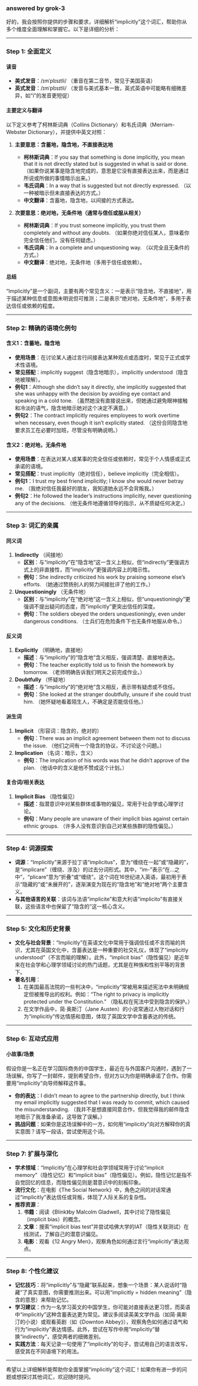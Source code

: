 ### answered by grok-3
好的，我会按照你提供的步骤和要求，详细解析“implicitly”这个词汇，帮助你从多个维度全面理解和掌握它。以下是详细的分析：

---

### Step 1: 全面定义

#### 读音
- **美式发音**：/ɪmˈplɪsɪtli/ （重音在第二音节，常见于美国英语）
- **英式发音**：/ɪmˈplɪsɪtli/ （发音与美式基本一致，英式英语中可能略有细微差异，如“i”的发音更短促）

#### 主要定义与翻译
以下定义参考了柯林斯词典（Collins Dictionary）和韦氏词典（Merriam-Webster Dictionary），并提供中英文对照：

1. **主要意思：含蓄地，隐含地，不直接表达地**
   - **柯林斯词典**：If you say that something is done implicitly, you mean that it is not directly stated but is suggested in what is said or done. （如果你说某事是隐含地完成的，意思是它没有直接表达出来，而是通过所说或所做的事情暗示出来。）
   - **韦氏词典**：In a way that is suggested but not directly expressed. （以一种被暗示但未直接表达的方式。）
   - **中文翻译**：含蓄地，隐含地，以间接的方式表达。

2. **次要意思：绝对地，无条件地（通常与信任或服从相关）**
   - **柯林斯词典**：If you trust someone implicitly, you trust them completely and without any doubts. （如果你绝对信任某人，意味着你完全信任他们，没有任何疑虑。）
   - **韦氏词典**：In a complete and unquestioning way. （以完全且无条件的方式。）
   - **中文翻译**：绝对地，无条件地（多用于信任或依赖）。

#### 总结
“Implicitly”是一个副词，主要有两个常见含义：一是表示“隐含地，不直接地”，用于描述某种信息或意图未明说但可推测；二是表示“绝对地，无条件地”，多用于表达信任或依赖的程度。

---

### Step 2: 精确的语境化例句

#### 含义1：含蓄地，隐含地
- **使用场景**：在讨论某人通过言行间接表达某种观点或态度时，常见于正式或学术性语境。
- **常见搭配**：implicitly suggest（隐含地暗示），implicitly understood（隐含地被理解）。
- **例句1**：Although she didn’t say it directly, she implicitly suggested that she was unhappy with the decision by avoiding eye contact and speaking in a cold tone. （虽然她没有直接说出来，但她通过避免眼神接触和冷淡的语气，隐含地暗示她对这个决定不满意。）
- **例句2**：The contract implicitly requires employees to work overtime when necessary, even though it isn’t explicitly stated. （这份合同隐含地要求员工在必要时加班，尽管没有明确说明。）

#### 含义2：绝对地，无条件地
- **使用场景**：在表达对某人或某事的完全信任或依赖时，常见于个人情感或正式承诺的语境。
- **常见搭配**：trust implicitly（绝对信任），believe implicitly（完全相信）。
- **例句1**：I trust my best friend implicitly; I know she would never betray me. （我绝对信任我最好的朋友，我知道她永远不会背叛我。）
- **例句2**：He followed the leader’s instructions implicitly, never questioning any of the decisions. （他无条件地遵循领导的指示，从不质疑任何决定。）

---

### Step 3: 词汇的亲属

#### 同义词
1. **Indirectly** （间接地）
   - **区别**：与“implicitly”在“隐含地”这一含义上相似，但“indirectly”更强调方式上的非直接性，而“implicitly”更强调内容上的暗示性。
   - **例句**：She indirectly criticized his work by praising someone else’s efforts. （她通过赞扬别人的努力间接批评了他的工作。）
2. **Unquestioningly** （无条件地）
   - **区别**：与“implicitly”在“绝对地”这一含义上相似，但“unquestioningly”更强调不提出疑问的态度，而“implicitly”更突出信任的深度。
   - **例句**：The soldiers obeyed the orders unquestioningly, even under dangerous conditions. （士兵们在危险条件下也无条件地服从命令。）

#### 反义词
1. **Explicitly** （明确地，直接地）
   - **描述**：与“implicitly”的“隐含地”含义相反，强调清楚、直接地表达。
   - **例句**：The teacher explicitly told us to finish the homework by tomorrow. （老师明确告诉我们明天之前完成作业。）
2. **Doubtfully** （怀疑地）
   - **描述**：与“implicitly”的“绝对地”含义相反，表示带有疑虑或不信任。
   - **例句**：She looked at the stranger doubtfully, unsure if she could trust him. （她怀疑地看着陌生人，不确定是否能信任他。）

#### 派生词
1. **Implicit** （形容词：隐含的，绝对的）
   - **例句**：There was an implicit agreement between them not to discuss the issue. （他们之间有一个隐含的协议，不讨论这个问题。）
2. **Implication** （名词：暗示，含义）
   - **例句**：The implication of his words was that he didn’t approve of the plan. （他话中的含义是他不赞成这个计划。）

#### 复合词/相关表达
1. **Implicit Bias** （隐性偏见）
   - **描述**：指潜意识中对某些群体或事物的偏见，常用于社会学或心理学讨论。
   - **例句**：Many people are unaware of their implicit bias against certain ethnic groups. （许多人没有意识到自己对某些族群的隐性偏见。）

---

### Step 4: 词源探索

- **词源**：“Implicitly”来源于拉丁语“implicitus”，意为“缠绕在一起”或“隐藏的”，是“implicare”（缠绕、涉及）的过去分词形式。其中，“im-”表示“在...之中”，“plicare”意为“折叠”或“缠绕”。这个词在16世纪进入英语，最初用于表示“隐藏的”或“未展开的”，逐渐演变为现在的“隐含地”和“绝对地”两个主要含义。
- **与其他语言的关联**：该词与法语“implicite”和意大利语“implicito”有直接关联，这些语言中也保留了“隐含的”这一核心含义。

---

### Step 5: 文化和历史背景

- **文化与社会背景**：“Implicitly”在英语文化中常用于强调信任或不言而喻的共识，尤其在英国文化中，含蓄表达是一种重要的社交礼仪，体现了“implicitly understood”（不言而喻的理解）。此外，“implicit bias”（隐性偏见）是近年来在社会学和心理学领域讨论的热门话题，尤其是在种族和性别平等的背景下。
- **著名引用**：
  1. 在美国最高法院的一些判决中，“implicitly”常被用来描述宪法中未明确规定但被推导出的权利。例如：“The right to privacy is implicitly protected under the Constitution.” （隐私权在宪法中受到隐含的保护。）
  2. 在文学作品中，简·奥斯汀（Jane Austen）的小说常通过人物对话和行为“implicitly”传达情感和意图，体现了英国文学中含蓄表达的传统。

---

### Step 6: 互动式应用

#### 小故事/场景
假设你是一名正在学习国际商务的中国学生，最近在与外国客户沟通时，遇到了一场误解。你写了一封邮件，提到希望合作，但对方以为你是明确承诺了合作。你需要用“implicitly”向导师解释这件事。
- **你的表达**：I didn’t mean to agree to the partnership directly, but I think my email implicitly suggested that I was ready to commit, which caused the misunderstanding. （我并不是想直接同意合作，但我觉得我的邮件隐含地暗示了我准备承诺，这导致了误解。）
- **挑战问题**：如果你是这场误解中的一方，如何用“implicitly”向对方解释你的真实意图？请写一段话，尝试使用这个词。

---

### Step 7: 扩展与深化

- **学术领域**：“Implicitly”在心理学和社会学领域常用于讨论“implicit memory”（隐性记忆）和“implicit bias”（隐性偏见）。例如，隐性记忆是指不自觉回忆的信息，而隐性偏见则是潜意识中的刻板印象。
- **流行文化**：在电影《The Social Network》中，角色之间的对话常通过“implicitly”表达信任或背叛，体现了人际关系的复杂性。
- **推荐资源**：
  1. **书籍**：阅读《Blink》by Malcolm Gladwell，其中讨论了隐性偏见（implicit bias）的概念。
  2. **文章**：搜索“implicit bias test”并尝试哈佛大学的IAT（隐性关联测试）在线测试，了解自己的潜意识偏见。
  3. **电影**：观看《12 Angry Men》，观察角色如何通过言行“implicitly”表达观点。

---

### Step 8: 个性化建议

- **记忆技巧**：将“implicitly”与“隐藏”联系起来，想象一个场景：某人说话时“隐藏”了真实意图，你需要推测出来。可以用“implicitly = hidden meaning”（隐含的意思）来帮助记忆。
- **学习建议**：作为一名学习英文的中国学生，你可能对直接表达更习惯，而英语中“implicitly”这种含蓄表达更为常见。建议多阅读英美文学作品（如简·奥斯汀的小说）或观看英剧（如《Downton Abbey》），观察角色如何通过语气和行为“implicitly”表达情感。此外，尝试在写作中用“implicitly”替换“indirectly”，感受两者的细微差别。
- **实践方法**：每天记录一句使用了“implicitly”的句子，尝试用自己的语言改写，感受其在不同语境下的用法。

---

希望以上详细解析能帮助你全面掌握“implicitly”这个词汇！如果你有进一步的问题或想探讨其他词汇，欢迎随时提问。